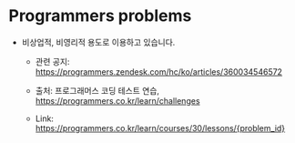 # Programmers problems

- 비상업적, 비영리적 용도로 이용하고 있습니다.
    
    - 관련 공지: https://programmers.zendesk.com/hc/ko/articles/360034546572

    - 출처: 프로그래머스 코딩 테스트 연습, https://programmers.co.kr/learn/challenges

    - Link: https://programmers.co.kr/learn/courses/30/lessons/{problem_id}